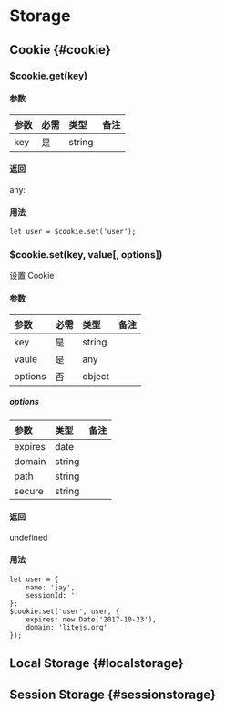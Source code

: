 # Storage

## Cookie {#cookie}

### $cookie.get(key)

#### 参数

| 参数 | 必需 | 类型 | 备注 |
| :-- | :-- | :-- | :-- |
| key | 是 | string |  |

#### 返回
any: 

#### 用法

```
let user = $cookie.set('user');
```

### $cookie.set(key, value[, options])
设置 Cookie

#### 参数

| 参数 | 必需 | 类型 | 备注 |
| :-- | :-- | :-- | :-- |
| key | 是 | string |  |
| vaule | 是 | any |  |
| options | 否 | object |  |

##### options

| 参数 | 类型 | 备注 |
| :-- | :-- | :-- |
| expires | date |  |
| domain | string |  |
| path | string |  |
| secure | string |  |


#### 返回
undefined

#### 用法

```
let user = {
    name: 'jay',
    sessionId: ''
};
$cookie.set('user', user, {
    expires: new Date('2017-10-23'),
    domain: 'litejs.org'
});
```

## Local Storage {#localstorage}

## Session Storage {#sessionstorage}